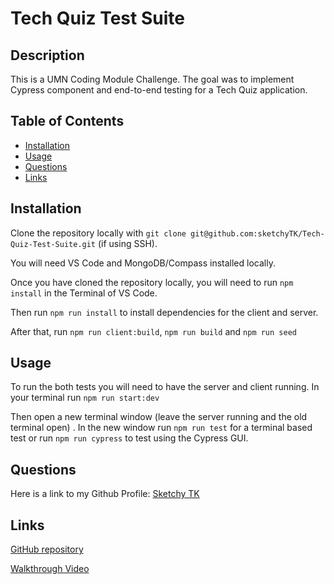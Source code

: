 # Tech Quiz Test Suite

## Description

This is a UMN Coding Module Challenge. The goal was to implement Cypress component and end-to-end testing for a Tech Quiz application. 

## Table of Contents

- [Installation](#installation)
- [Usage](#usage)
- [Questions](#questions)
- [Links](#links)

## Installation<a id="installation"></a>

Clone the repository locally with  `git clone git@github.com:sketchyTK/Tech-Quiz-Test-Suite.git` (if using SSH).

You will need VS Code and MongoDB/Compass installed locally. 

Once you have cloned the repository locally, you will need to run `npm install` in the Terminal of VS Code. 

Then run `npm run install` to install dependencies for the client and server.

After that, run `npm run client:build`, `npm run build` and `npm run seed`

## Usage<a id="usage"></a>

To run the both tests you will need to have the server and client running. In your terminal run `npm run start:dev`

Then open a new terminal window (leave the server running and the old terminal open) . In the new window run `npm run test` for a terminal based test or run `npm run cypress` to test using the Cypress GUI.

## Questions<a id="questions"></a>

Here is a link to my Github Profile: <a href="https://github.com/sketchyTK">Sketchy TK</a>

## Links<a id="links"></a>

<a href="https://github.com/sketchyTK/Tech-Quiz-Test-Suite">GitHub repository</a>

<a href="#">Walkthrough Video</a>